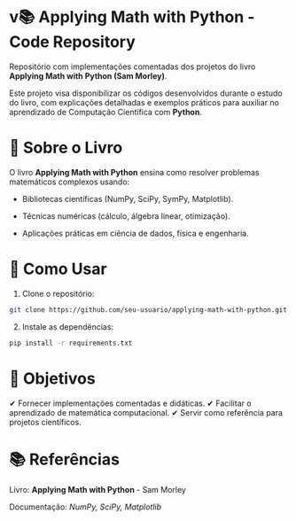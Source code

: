 # v📚 Applying Math with Python - Code Repository

Repositório com implementações comentadas dos projetos do livro **Applying Math with Python (Sam Morley)**.

Este projeto visa disponibilizar os códigos desenvolvidos durante o estudo do livro, com explicações detalhadas e exemplos práticos para auxiliar no aprendizado de Computação Científica com **Python**.

# 📌 Sobre o Livro

O livro **Applying Math with Python** ensina como resolver problemas matemáticos complexos usando:

  * Bibliotecas científicas (NumPy, SciPy, SymPy, Matplotlib).

  * Técnicas numéricas (cálculo, álgebra linear, otimização).

  * Aplicações práticas em ciência de dados, física e engenharia.

# 🔧 Como Usar

  1. Clone o repositório:
```bash
git clone https://github.com/seu-usuario/applying-math-with-python.git 
``` 

  2. Instale as dependências:

```bash
pip install -r requirements.txt 
```

# 🎯 Objetivos

  ✔ Fornecer implementações comentadas e didáticas.
  ✔ Facilitar o aprendizado de matemática computacional.
  ✔ Servir como referência para projetos científicos.

# 📚 Referências

  Livro: **Applying Math with Python** - Sam Morley

  Documentação: *NumPy, SciPy, Matplotlib*
